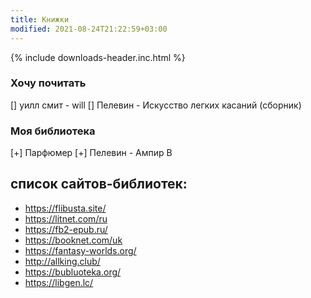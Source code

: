 ```yaml
---
title: Книжки
modified: 2021-08-24T21:22:59+03:00
---
```


{% include downloads-header.inc.html %}

### Хочу почитать
[] уилл смит - will
[] Пелевин - Искусство легких касаний (сборник)

### Моя библиотека
[+] Парфюмер
[+] Пелевин - Ампир В


## список сайтов-библиотек:
- <https://flibusta.site/>  
- <https://litnet.com/ru>  
- <https://fb2-epub.ru/>  
- <https://booknet.com/uk>  
- <https://fantasy-worlds.org/>  
- <http://allking.club/>  
- <https://bubluoteka.org/>  
- <https://libgen.lc/>
